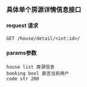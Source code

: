 ### 具体单个房源详情信息接口

#### request 请求
    GET /house/detail/<int:id>/

#### params参数
    house list 房源信息
    booking bool 是否当前用户
    code str 200

